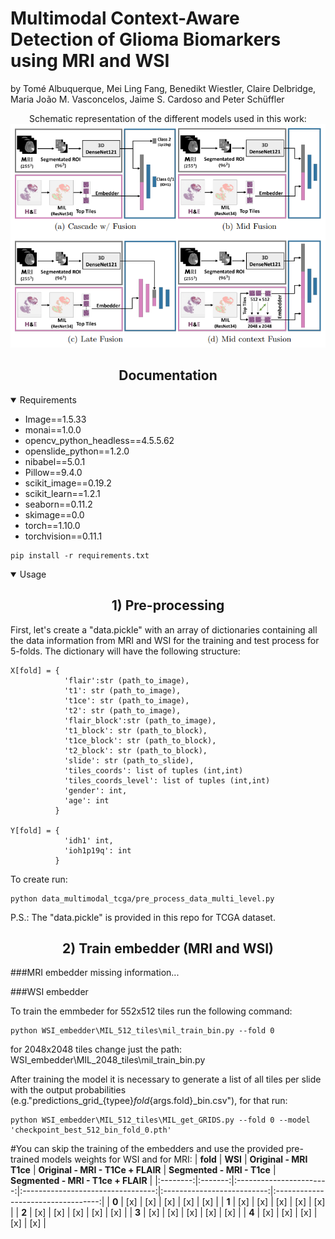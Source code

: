 # Multimodal Context-Aware Detection of Glioma Biomarkers using MRI and WSI

by Tomé Albuquerque, Mei Ling Fang, Benedikt Wiestler, Claire Delbridge, Maria João M. Vasconcelos, Jaime S. Cardoso and
Peter Schüffler

<div align="center">Schematic representation of the different models used in this work:<br />
<img src="https://github.com/tomealbuquerque/multimodal-glioma-biomarkers-detection/blob/main/Figures/scheme.PNG" width="600"></div>

## <div align="center">Documentation</div>
<details Open>
<summary>Requirements</summary>

* Image==1.5.33
* monai==1.0.0
* opencv_python_headless==4.5.5.62
* openslide_python==1.2.0
* nibabel==5.0.1
* Pillow==9.4.0
* scikit_image==0.19.2
* scikit_learn==1.2.1
* seaborn==0.11.2
* skimage==0.0
* torch==1.10.0
* torchvision==0.11.1
  
```
pip install -r requirements.txt
```
</details>

<details Open>
<summary>Usage</summary>

## <div align="center">1) Pre-processing</div>

First, let's create a "data.pickle" with an array of dictionaries containing all the data information from MRI and WSI for the training and test process for 5-folds. The dictionary will have the following structure:

```
X[fold] = {
            'flair':str (path_to_image),
            't1': str (path_to_image),
            't1ce': str (path_to_image),
            't2': str (path_to_image),
            'flair_block':str (path_to_image),
            't1_block': str (path_to_block),
            't1ce_block': str (path_to_block),
            't2_block': str (path_to_block),
            'slide': str (path_to_slide),
            'tiles_coords': list of tuples (int,int)
            'tiles_coords_level': list of tuples (int,int)
            'gender': int, 
            'age': int
          }
  
Y[fold] = {
            'idh1' int, 
            'ioh1p19q': int
          }
```
 
To create run: 
```
python data_multimodal_tcga/pre_process_data_multi_level.py
```  
P.S.: The "data.pickle" is provided in this repo for TCGA dataset.
</details>

## <div align="center">2) Train embedder (MRI and WSI)</div>

###MRI embedder
missing information...

###WSI embedder

To train the emmbeder for 552x512 tiles run the following command:
```
python WSI_embedder\MIL_512_tiles\mil_train_bin.py --fold 0
```
for 2048x2048 tiles change just the path: WSI_embedder\MIL_2048_tiles\mil_train_bin.py

After training the model it is necessary to generate a list of all tiles per slide with the output probabilities (e.g."predictions_grid_{typee}_fold_{args.fold}_bin.csv"), for that run:
```
python WSI_embedder\MIL_512_tiles\MIL_get_GRIDS.py --fold 0 --model 'checkpoint_best_512_bin_fold_0.pth'
```

#You can skip the training of the embedders and use the provided pre-trained models weights for WSI and for MRI:
| **fold** | **WSI** | **Original - MRI T1ce** | **Original - MRI - T1Ce + FLAIR** | **Segmented - MRI - T1ce** | **Segmented - MRI - T1ce + FLAIR** |
|:--------:|:-------:|:-----------------------:|:---------------------------------:|:--------------------------:|:----------------------------------:|
|   **0**  |   [x]   |           [x]           |                [x]                |             [x]            |                 [x]                |
|   **1**  |   [x]   |           [x]           |                [x]                |             [x]            |                 [x]                |
|   **2**  |   [x]   |           [x]           |                [x]                |             [x]            |                 [x]                |
|   **3**  |   [x]   |           [x]           |                [x]                |             [x]            |                 [x]                |
|   **4**  |   [x]   |           [x]           |                [x]                |             [x]            |                 [x]                |
